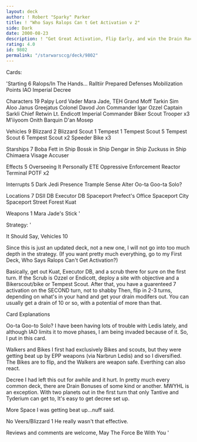 ```yaml
---
layout: deck
author: ! Robert "Sparky" Parker
title: ! "Who Says Ralops Can t Get Activation v 2"
side: Dark
date: 2000-08-23
description: ! "Get Great Activation, Flip Early, and win the Drain Race."
rating: 4.0
id: 9802
permalink: "/starwarsccg/deck/9802"
---
```

Cards: 

'Starting 6
Ralops/In The Hands...
Ralltiir
Prepared Defenses
Mobilization Points
IAO
Imperial Decree

Characters 19
Palpy
Lord Vader
Mara Jade, TEH
Grand Moff Tarkin
Sim Aloo
Janus Greejatus
Colonel Davod Jon
Commander Igar
Ozzel
Captain Sarkli
Chief Retwin
Lt. Endicott
Imperial Commander
Biker Scout Trooper x3
M'iiyoom Onith
Barquin D'an
Mosep

Vehicles 9
Blizzard 2
Blizzard Scout 1
Tempest 1
Tempest Scout 5
Tempest Scout 6
Tempest Scout x2
Speeder Bike x3

Starships 7
Boba Fett in Ship
Bossk in Ship
Dengar in Ship
Zuckuss in Ship
Chimaera
Visage
Accuser

Effects 5
Overseeing It Personally
ETE
Oppressive Enforcement
Reactor Terminal
POTF x2

Interrupts 5
Dark Jedi Presence
Trample
Sense
Alter
Oo-ta Goo-ta Solo?

Locations 7
DSII DB
Executor DB
Spaceport Prefect's Office
Spaceport City
Spaceport Street
Forest
Kuat

Weapons 1
Mara Jade's Stick
'

Strategy: '

It Should Say, Vehicles 10


Since this is just an updated deck, not a new one, I will not go into too much depth in the strategy.  (If you want pretty much everything, go to my First Deck, Who Says Ralops Can't Get Activation?)

Basically, get out Kuat, Executor DB, and a scrub there for sure on the first turn.  If the Scrub is Ozzel or Endicott, deploy a site with objective and a Bikerscout/bike or Tempest Scout.  After that, you have a guarenteed 7 activation on the SECOND turn, not to shabby  Then, flip in 2-3 turns, depending on what's in your hand and get your drain modifers out.  You can usually get a drain of 10 or so, with a potential of more than that.

Card Explanations

Oo-ta Goo-to Solo?
I have been having lots of trouble with Ledis lately, and although IAO limits it to move phases, I am being invaded because of it.  So, I put in this card.

Walkers and Bikes
I first had exclusively Bikes and scouts, but they were getting beat up by EPP weapons (via Narbrun Ledis) and so I diversified.  The Bikes are to flip, and the Walkers are weapon safe.  Everthing can also react.

Decree
I had left this out for awhile and it hurt.  In pretty much every common deck, there are Drain Bonuses of some kind or another.  MWYHL is an exception.  With two planets out in the first turn that only Tantive and Tyderium can get to, It's easy to get decree set up.

More Space
I was getting beat up...nuff said.

No Veers/Blizzard 1
He really wasn't that effective.

Reviews and comments are welcome,
May The Force Be With You
'
